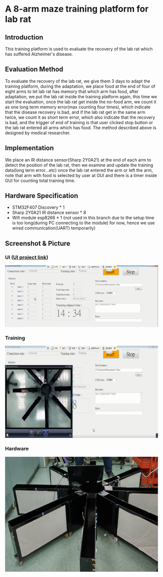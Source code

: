 # A 8-arm maze training platform for lab rat
## Introduction
This training platform is used to evaluate the recovery of the lab rat which has suffered Alzheimer's disease.

## Evaluation Method
To evaluate the recovery of the lab rat, we give them 3 days to adapt the training platform, during the adaptation, we place food at the end of four of eight arms to let lab rat has memory that which arm has food, after adaptation, we put the lab rat inside the training platform again, this time we start the evaluation, once the lab rat get inside the no-food arm, we count it as one long term memory error(max counting four times), which indicate that the disease recovery is bad, and if the lab rat get in the same arm twice, we count it as short term error, which also indicate that the recovery is bad, and the trigger of end of training is that user clicked stop button or the lab rat entered all arms which has food. The method described above is designed by medical researcher.

## Implementation
We place an IR distance sensor(Sharp 2Y0A21) at the end of each arm to detect the position of the lab rat, then we examine and update the training data(long term error...etc) once the lab rat entered the arm or left the arm, note that arm with food is selected by user at GUI and there is a timer inside GUI for counting total training time.

## Hardware Specification
- STM32F407 Discovery * 1
- Sharp 2Y0A21 IR distance sensor * 8
- Wifi module esp8266 * 1 (not used in this branch due to the setup time is too long(during PC connecting to the module) for now, hence we use wired communication(UART) temporarily)
## Screenshot & Picture
### UI ([UI project link](https://github.com/flawless0714/8_arm_Maze/tree/wired-transmit))
![Screen](./UI.png)
### Training
![Screen](./training.png)
### Hardware
![Screen](./hardware.png)